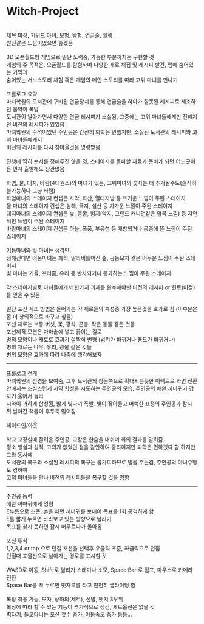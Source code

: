 # Witch-Project
<br>
제목 미정, 키워드 마녀, 모험, 탐험, 연금술, 힐링 <br>
원신같은 느낌이었으면 좋겠음 
<br><br>
3D 오픈월드형 게임으로 일단 노력중, 가능한 부분까지는 구현할 것 <br>
게임의 주 목적은, 오픈월드를 탐험하며 다양한 재료 채집 및 레시피 발견, 맵에 숨어있는 기믹과 <br>
숨어있는 서브스토리 체험 혹은 게임의 메인 스토리를 따라 고위 마녀를 만나기
<br><br>
프롤로그 요약 <br>
마녀학원의 도서관에 구비된 연금장치를 통해 연금술을 하다가 잘못된 레시피로 제조하던 물약이 폭발 <br>
도서관이 날아가면서 다양한 연금 레시피가 소실됨, 그중에는 고위 마녀들에게만 전해지던 비전의 레시피가 있었음 <br>
마녀학원의 수석이었던 주인공은 간신히 퇴학은 면했지만, 소실된 도서관의 레시피와 고위 마녀들에게서 <br>
비전의 레시피를 다시 찾아올것을 명령받음
<br><br>
진행에 딱히 순서를 정해두진 않을 것, 스테이지를 돌파할 재료가 준비가 되면 어느곳이든 먼저 출발해도 상관없음
<br><br>
화염, 물, 대지, 바람(4대원소)의 마녀가 있음, 고위마녀의 숫자는 더 추가될수도(솔직히 불가능하다 그냥 바램) <br>
화염마녀의 스테이지 컨셉은 사막, 화산, 열대지방 등 뜨거운 느낌이 주된 스테이지 <br>
물 마녀의 스테이지 컨셉은 심해, 극지, 설산 등 차가운 느낌이 주된 스테이지 <br>
대지마녀의 스테이지 컨셉은 숲, 동굴, 험지(악지, 그랜드 캐니언같은 협곡 느낌) 등 자연적인 느낌이 주된 스테이지 <br>
바람마녀의 스테이지 컨셉은 하늘, 폭풍, 부유섬 등 개방되거나 공중에 뜬 느낌이 주된 스테이지
<br><br>
어둠마녀와 빛 마녀는 생각만, <br>
정해진다면 어둠마녀는 폐허, 말라비틀어진 숲, 공동묘지 같은 어두운 느낌이 주된 스테이지 <br>
빛 마녀는 거울, 프리즘, 유리 등 반사되거나 통과하는 느낌이 주된 스테이지
<br><br>
각 스테이지별로 마녀들에게서 한가지 과제를 완수해야만 비전의 레시피 or 힌트(미정)를 얻을 수 있음
<br><br>
일단 포션 제조 방법은 들어가는 각 재료들의 속성중 가장 높은것을 효과로 침 (이부분은 좀 더 창의적으로 바꾸고 싶음) <br>
포션 재료는 보통 버섯, 꽃, 광석, 곤충, 작은 동물 같은 것들 <br>
포션제작 모션은 가마솥에 넣고 끓이는 걸로 <br>
병의 모양이나 재료로 효과가 살짝식 변형 (범위가 바뀌거나 용도가 바뀌거나) <br>
병의 재료는 나무, 유리, 광물 같은 것들 <br>
병의 모양은 효과에 따라 나중에 생각해보자

---
프롤로그 전개 <br>
마녀학원의 전경을 보여줌, 그후 도서관의 창문쪽으로 확대되는듯한 이펙트로 화면 전환 <br>
안에서는 조심스럽게 시약 합성을 시도하는 주인공의 모습, 주인공의 애완 까마귀가 갑자기 울어서 놀라 <br>
시약이 과하게 합성됨, 밝게 빛나며 폭발. 빛이 잦아들고 머쓱한 표정의 주인공과 잠시 뒤 날아간 책들이 후두둑 떨어짐
<br><br>
페이드인/아웃
<br><br>
학교 교장실에 끌려온 주인공, 교장은 한숨을 내쉬며 회의 결과를 알려줌. <br>
평소 행실과 성적, 고의가 없었던 점을 감안하여 중죄이지만 퇴학은 면하겠다 함 하지만 그와 동시에 <br>
도서관의 복구와 소실된 레시피의 복구는 불가피하므로 벌을 주는겸, 주인공의 마녀수행도 겸하여 <br>
고위 마녀들을 만나 비전의 레시피들을 복구할 것을 명함

---
주인공 능력
<br>
애완 까마귀에게 명령<br>
E누름으로 조준, 손을 떼면 까마귀를 보내어 목표를 1회 공격하게 함<br>
E를 짧게 누르면 바라보고 있는 방향으로 날리기 <br>
목표를 찾지 못하면 잠시 머무르다가 돌아옴
<br><br>
포션 투척<br>
1,2,3,4 or tap 으로 던질 포션을 선택후 우클릭 조준, 좌클릭으로 던짐<br>
던질때 포물선으로 날아가는 경로를 표시할 것
<br><br>
WASD로 이동, Shift 로 달리기 스태미나 소모, Space Bar 로 점프, 마우스로 카메라 전환<br>
Space Bar를 꾹 누르면 빗자루를 타고 천천히 글라이딩 함
<br><br>
복장 착용 가능, 모자, 상하의(세트), 신발, 뱃지 3부위<br>
복장에 따라 할 수 있는 기능이 추가적으로 생김, 세트옵션은 없을 것<br>
벽타기, 들고다니는 포션 갯수 증가, 이동속도 증가 등등...<br>

